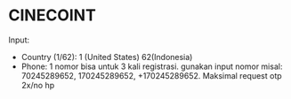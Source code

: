 # CINECOINT
Input:
- Country (1/62): 1 (United States) 62(Indonesia)
- Phone: 1 nomor bisa untuk 3 kali registrasi. gunakan input nomor misal: 70245289652, 170245289652, +170245289652. Maksimal request otp 2x/no hp
